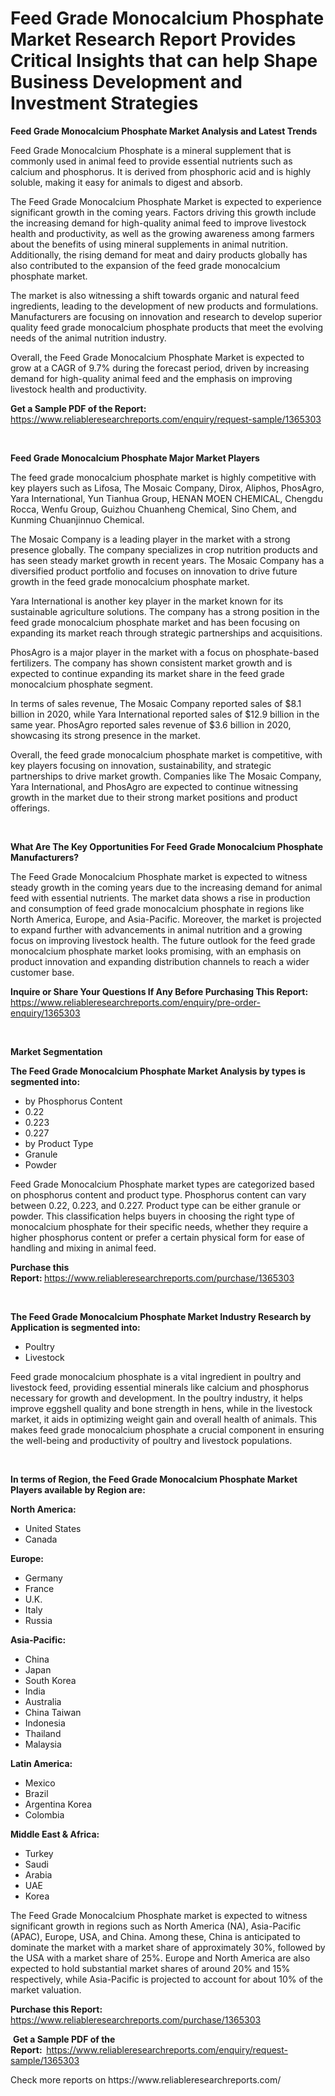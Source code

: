 <p><h1>Feed Grade Monocalcium Phosphate Market Research Report Provides Critical Insights that can help Shape Business Development and Investment Strategies</h1></p><p><strong>Feed Grade Monocalcium Phosphate Market Analysis and Latest Trends</strong></p>
<p><p>Feed Grade Monocalcium Phosphate is a mineral supplement that is commonly used in animal feed to provide essential nutrients such as calcium and phosphorus. It is derived from phosphoric acid and is highly soluble, making it easy for animals to digest and absorb.</p><p>The Feed Grade Monocalcium Phosphate Market is expected to experience significant growth in the coming years. Factors driving this growth include the increasing demand for high-quality animal feed to improve livestock health and productivity, as well as the growing awareness among farmers about the benefits of using mineral supplements in animal nutrition. Additionally, the rising demand for meat and dairy products globally has also contributed to the expansion of the feed grade monocalcium phosphate market.</p><p>The market is also witnessing a shift towards organic and natural feed ingredients, leading to the development of new products and formulations. Manufacturers are focusing on innovation and research to develop superior quality feed grade monocalcium phosphate products that meet the evolving needs of the animal nutrition industry.</p><p>Overall, the Feed Grade Monocalcium Phosphate Market is expected to grow at a CAGR of 9.7% during the forecast period, driven by increasing demand for high-quality animal feed and the emphasis on improving livestock health and productivity.</p></p>
<p><strong>Get a Sample PDF of the Report:&nbsp;</strong> <a href="https://www.reliableresearchreports.com/enquiry/request-sample/1365303">https://www.reliableresearchreports.com/enquiry/request-sample/1365303</a></p>
<p>&nbsp;</p>
<p><strong>Feed Grade Monocalcium Phosphate Major Market Players</strong></p>
<p><p>The feed grade monocalcium phosphate market is highly competitive with key players such as Lifosa, The Mosaic Company, Dirox, Aliphos, PhosAgro, Yara International, Yun Tianhua Group, HENAN MOEN CHEMICAL, Chengdu Rocca, Wenfu Group, Guizhou Chuanheng Chemical, Sino Chem, and Kunming Chuanjinnuo Chemical. </p><p>The Mosaic Company is a leading player in the market with a strong presence globally. The company specializes in crop nutrition products and has seen steady market growth in recent years. The Mosaic Company has a diversified product portfolio and focuses on innovation to drive future growth in the feed grade monocalcium phosphate market.</p><p>Yara International is another key player in the market known for its sustainable agriculture solutions. The company has a strong position in the feed grade monocalcium phosphate market and has been focusing on expanding its market reach through strategic partnerships and acquisitions.</p><p>PhosAgro is a major player in the market with a focus on phosphate-based fertilizers. The company has shown consistent market growth and is expected to continue expanding its market share in the feed grade monocalcium phosphate segment.</p><p>In terms of sales revenue, The Mosaic Company reported sales of $8.1 billion in 2020, while Yara International reported sales of $12.9 billion in the same year. PhosAgro reported sales revenue of $3.6 billion in 2020, showcasing its strong presence in the market.</p><p>Overall, the feed grade monocalcium phosphate market is competitive, with key players focusing on innovation, sustainability, and strategic partnerships to drive market growth. Companies like The Mosaic Company, Yara International, and PhosAgro are expected to continue witnessing growth in the market due to their strong market positions and product offerings.</p></p>
<p>&nbsp;</p>
<p><strong>What Are The Key Opportunities For Feed Grade Monocalcium Phosphate Manufacturers?</strong></p>
<p><p>The Feed Grade Monocalcium Phosphate market is expected to witness steady growth in the coming years due to the increasing demand for animal feed with essential nutrients. The market data shows a rise in production and consumption of feed grade monocalcium phosphate in regions like North America, Europe, and Asia-Pacific. Moreover, the market is projected to expand further with advancements in animal nutrition and a growing focus on improving livestock health. The future outlook for the feed grade monocalcium phosphate market looks promising, with an emphasis on product innovation and expanding distribution channels to reach a wider customer base.</p></p>
<p><strong>Inquire or Share Your Questions If Any Before Purchasing This Report:</strong> <a href="https://www.reliableresearchreports.com/enquiry/pre-order-enquiry/1365303">https://www.reliableresearchreports.com/enquiry/pre-order-enquiry/1365303</a></p>
<p>&nbsp;</p>
<p><strong>Market Segmentation</strong></p>
<p><strong>The Feed Grade Monocalcium Phosphate Market Analysis by types is segmented into:</strong></p>
<p><ul><li>by Phosphorus Content</li><li>0.22</li><li>0.223</li><li>0.227</li><li>by Product Type</li><li>Granule</li><li>Powder</li></ul></p>
<p><p>Feed Grade Monocalcium Phosphate market types are categorized based on phosphorus content and product type. Phosphorus content can vary between 0.22, 0.223, and 0.227. Product type can be either granule or powder. This classification helps buyers in choosing the right type of monocalcium phosphate for their specific needs, whether they require a higher phosphorus content or prefer a certain physical form for ease of handling and mixing in animal feed.</p></p>
<p><strong>Purchase this Report:&nbsp;</strong><a href="https://www.reliableresearchreports.com/purchase/1365303">https://www.reliableresearchreports.com/purchase/1365303</a></p>
<p>&nbsp;</p>
<p><strong>The Feed Grade Monocalcium Phosphate Market Industry Research by Application is segmented into:</strong></p>
<p><ul><li>Poultry</li><li>Livestock</li></ul></p>
<p><p>Feed grade monocalcium phosphate is a vital ingredient in poultry and livestock feed, providing essential minerals like calcium and phosphorus necessary for growth and development. In the poultry industry, it helps improve eggshell quality and bone strength in hens, while in the livestock market, it aids in optimizing weight gain and overall health of animals. This makes feed grade monocalcium phosphate a crucial component in ensuring the well-being and productivity of poultry and livestock populations.</p></p>
<p>&nbsp;</p>
<p><strong>In terms of Region, the Feed Grade Monocalcium Phosphate Market Players available by Region are:</strong></p>
<p>
    <p> <strong> North America: </strong>
        <ul>
            <li>United States</li>
            <li>Canada</li>
        </ul>
        </p> 
    <p> <strong> Europe: </strong>
        <ul>
            <li>Germany</li>
            <li>France</li>
            <li>U.K.</li>
            <li>Italy</li>
            <li>Russia</li>
        </ul>
        </p> 
    <p> <strong> Asia-Pacific: </strong>
        <ul>
            <li>China</li>
            <li>Japan</li>
            <li>South Korea</li>
            <li>India</li>
            <li>Australia</li>
            <li>China Taiwan</li>
            <li>Indonesia</li>
            <li>Thailand</li>
            <li>Malaysia</li>
        </ul>
        </p> 
    <p> <strong> Latin America: </strong>
        <ul>
            <li>Mexico</li>
            <li>Brazil</li>
            <li>Argentina Korea</li>
            <li>Colombia</li>
        </ul>
        </p> 
    <p> <strong> Middle East & Africa: </strong>
        <ul>
            <li>Turkey</li>
            <li>Saudi</li>
            <li>Arabia</li>
            <li>UAE</li>
            <li>Korea</li>
        </ul>
    </p>
    </p>
<p><p>The Feed Grade Monocalcium Phosphate market is expected to witness significant growth in regions such as North America (NA), Asia-Pacific (APAC), Europe, USA, and China. Among these, China is anticipated to dominate the market with a market share of approximately 30%, followed by the USA with a market share of 25%. Europe and North America are also expected to hold substantial market shares of around 20% and 15% respectively, while Asia-Pacific is projected to account for about 10% of the market valuation.</p></p>
<p><strong>Purchase this Report: </strong><a href="https://www.reliableresearchreports.com/purchase/1365303">https://www.reliableresearchreports.com/purchase/1365303</a></p>
<p>&nbsp;<strong>Get a Sample PDF of the Report:&nbsp;&nbsp;</strong><a href="https://www.reliableresearchreports.com/enquiry/request-sample/1365303">https://www.reliableresearchreports.com/enquiry/request-sample/1365303</a></p>
<p><strong></strong></p>
<p>Check more reports on https://www.reliableresearchreports.com/</p>